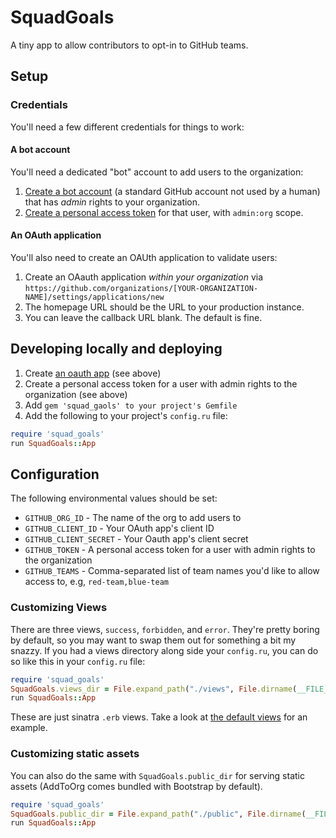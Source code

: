 # SquadGoals

A tiny app to allow contributors to opt-in to GitHub teams.

## Setup

### Credentials

You'll need a few different credentials for things to work:

#### A bot account

You'll need a dedicated "bot" account to add users to the organization:

1. [Create a bot account](https://github.com/signup) (a standard GitHub account not used by a human) that has *admin* rights to your organization.
2. [Create a personal access token](https://github.com/settings/tokens/new) for that user, with `admin:org` scope.

#### An OAuth application

You'll also need to create an OAUth application to validate users:

1. Create an OAauth application *within your organization* via `https://github.com/organizations/[YOUR-ORGANIZATION-NAME]/settings/applications/new`
2. The homepage URL should be the URL to your production instance.
3. You can leave the callback URL blank. The default is fine.

## Developing locally and deploying

1. Create [an oauth app](github.com/settings/applications/new) (see above)
2. Create a personal access token for a user with admin rights to the organization (see above)
3. Add `gem 'squad_gaols' to your project's Gemfile`
4. Add the following to your project's `config.ru` file:

```ruby
require 'squad_goals'
run SquadGoals::App
```

## Configuration

The following environmental values should be set:

* `GITHUB_ORG_ID` - The name of the org to add users to
* `GITHUB_CLIENT_ID` - Your OAuth app's client ID
* `GITHUB_CLIENT_SECRET` - Your Oauth app's client secret
* `GITHUB_TOKEN` - A personal access token for a user with admin rights to the organization
* `GITHUB_TEAMS` - Comma-separated list of team names you'd like to allow access to, e.g, `red-team,blue-team`

### Customizing Views

There are three views, `success`, `forbidden`, and `error`. They're pretty boring by default, so you may want to swap them out for something a bit my snazzy. If you had a views directory along side your `config.ru`, you can do so like this in your `config.ru` file:

```ruby
require 'squad_goals'
SquadGoals.views_dir = File.expand_path("./views", File.dirname(__FILE__))
run SquadGoals::App
```

These are just sinatra `.erb` views. Take a look at [the default views](https://github.com/benbalter/squad_goals/tree/master/lib/squad_goals/views) for an example.

### Customizing static assets

You can also do the same with `SquadGoals.public_dir` for serving static assets (AddToOrg comes bundled with Bootstrap by default).

```ruby
require 'squad_goals'
SquadGoals.public_dir = File.expand_path("./public", File.dirname(__FILE__))
run SquadGoals::App
```
